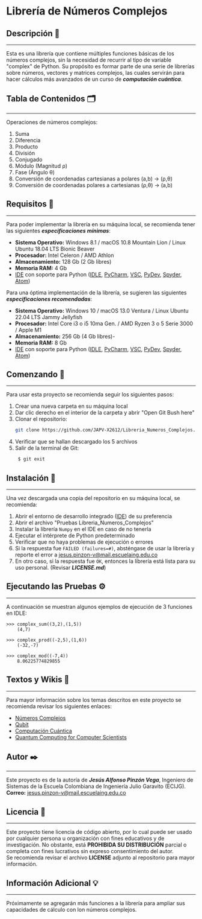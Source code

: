 # Librería de Números Complejos
 
## Descripción 📑
---
Esta es una librería que contiene múltiples funciones básicas de los números complejos, sin la necesidad de recurrir al tipo de variable "complex" de Python. Su propósito es formar parte de una serie de librerías sobre números, vectores y matrices complejos, las cuales servirán para hacer cálculos más avanzados de un curso de ***computación cuántica***.

## Tabla de Contenidos 🗂️
---
Operaciones de números complejos:

1. Suma
2. Diferencia
3. Producto
4. División
5. Conjugado
6. Módulo (Magnitud ρ)
7. Fase (Ángulo θ)
8. Conversión de coordenadas cartesianas a polares (a,b) → (ρ,θ)
9. Conversión de coordenadas polares a cartesianas (ρ,θ) → (a,b)

## Requisitos 🧾
---
Para poder implementar la librería en su máquina local, se recomienda tener las siguientes ***especificaciones mínimas***:

- **Sistema Operativo:** Windows 8.1 / macOS 10.8 Mountain Lion / Linux Ubuntu 18.04 LTS Bionic Beaver
- **Procesador:** Intel Celeron / AMD Athlon
- **Almacenamiento:** 128 Gb (2 Gb libres)
- **Memoria RAM:** 4 Gb
- [IDE](https://es.wikipedia.org/wiki/Entorno_de_desarrollo_integrado) con soporte para Python ([IDLE](https://docs.python.org/es/3/library/idle.html), [PyCharm](https://www.jetbrains.com/es-es/pycharm/download/?section=windows), [VSC](https://code.visualstudio.com/), [PyDev](https://www.pydev.org/), [Spyder](https://www.spyder-ide.org/), [Atom](https://github.com/atom))

Para una óptima implementación de la librería, se sugieren las siguientes ***especificaciones recomendadas***:

- **Sistema Operativo:** Windows 10 / macOS 13.0 Ventura / Linux Ubuntu 22.04 LTS Jammy Jellyfish
- **Procesador:** Intel Core i3 o i5 10ma Gen. / AMD Ryzen 3 o 5 Serie 3000 / Apple M1
- **Almacenamiento:** 256 Gb (4 Gb libres)- 
- **Memoria RAM:** 8 Gb
- [IDE](https://es.wikipedia.org/wiki/Entorno_de_desarrollo_integrado) con soporte para Python ([IDLE](https://docs.python.org/es/3/library/idle.html), [PyCharm](https://www.jetbrains.com/es-es/pycharm/download/?section=windows), [VSC](https://code.visualstudio.com/), [PyDev](https://www.pydev.org/), [Spyder](https://www.spyder-ide.org/), [Atom](https://github.com/atom))

## Comenzando 🚀
---

Para usar esta proyecto se recomienda seguir los siguientes pasos:

1. Crear una nueva carpeta en su máquina local
2. Dar clic derecho en el interior de la carpeta y abrir "Open Git Bush here"
3. Clonar el repositorio:
     ```sh
     git clone https://github.com/JAPV-X2612/Libreria_Numeros_Complejos.git
     ```
4. Verificar que se hallan descargado los 5 archivos
5. Salir de la terminal de Git:
     ```sh
      $ git exit
     ```

## Instalación 🔧
---

Una vez descargada una copia del repositorio en su máquina local, se recomienda:

1. Abrir el entorno de desarrollo integrado ([IDE](https://es.wikipedia.org/wiki/Entorno_de_desarrollo_integrado)) de su preferencia
2. Abrir el archivo "Pruebas Libreria_Numeros_Complejos"
3. Instalar la librería `Numpy` en el IDE en caso de no tenerla
4. Ejecutar el intérprete de Python predeterminado
5. Verificar que no haya problemas de ejecución o errores
6. Si la respuesta fue `FAILED (failures=#)`, absténgase de usar la librería y reporte el error a jesus.pinzon-v@mail.escuelaing.edu.co
7. En otro caso, si la respuesta fue `OK`, entonces la librería está lista para su uso personal. (Revisar ***LICENSE.md***)

## Ejecutando las Pruebas ⚙️
---

A continuación se muestran algunos ejemplos de ejecución de 3 funciones en IDLE:

```
>>> complex_sum((3,2),(1,5))
    (4,7)
```
```
>>> complex_prod((-2,5),(1,6))
    (-32,-7)
```
```
>>> complex_mod((-7,4))
    8.06225774829855
```

## Textos y Wikis 📖
---
Para mayor información sobre los temas descritos en este proyecto se recomienda revisar los siguientes enlaces:

* [Números Complejos](https://es.wikipedia.org/wiki/N%C3%BAmero_complejo)
* [Qubit](https://es.wikipedia.org/wiki/C%C3%BAbit)
* [Computación Cuántica](https://es.wikipedia.org/wiki/Computaci%C3%B3n_cu%C3%A1ntica)
* [Quantum Computing for Computer Scientists](https://www.cambridge.org/core/books/quantum-computing-for-computer-scientists/8AEA723BEE5CC9F5C03FDD4BA850C711)

## Autor ✒️
---
Este proyecto es de la autoría de ***Jesús Alfonso Pinzón Vega***, Ingeniero de Sistemas de la Escuela Colombiana de Ingeniería Julio Garavito (ECIJG).  
**Correo:** jesus.pinzon-v@mail.escuelaing.edu.co

## Licencia 📄
---
Este proyecto tiene licencia de código abierto, por lo cual puede ser usado por cualquier persona u organización con fines educativos y de investigación. No obstante, está **PROHIBIDA SU DISTRIBUCIÓN** parcial o completa con fines lucrativos sin expreso consentimiento del autor.  
Se recomienda revisar el archivo **LICENSE** adjunto al repositorio para mayor información.

## Información Adicional 💡
--- 
Próximamente se agregarán más funciones a la librería para ampliar sus capacidades de cálculo con lon números complejos.